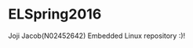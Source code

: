 # ELSpring2016

Joji Jacob(N02452642) Embedded Linux repository :)! 

















































































